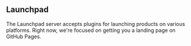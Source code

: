 Launchpad
---

The Launchpad server accepts plugins for launching products on various platforms.
Right now, we're focused on getting you a landing page on GitHub Pages.
